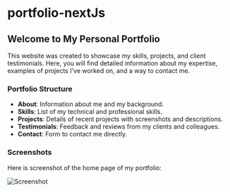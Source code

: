 # portfolio-nextJs

## Welcome to My Personal Portfolio

This website was created to showcase my skills, projects, and client testimonials. Here, you will find detailed information about my expertise, examples of projects I've worked on, and a way to contact me.

### Portfolio Structure


- **About**: Information about me and my background.
- **Skills**: List of my technical and professional skills.
- **Projects**: Details of recent projects with screenshots and descriptions.
- **Testimonials**: Feedback and reviews from my clients and colleagues.
- **Contact**: Form to contact me directly.

### Screenshots

Here is screenshot of the home page of my portfolio:

![Screenshot](portfolio-nextjs/src/portfolioNextJs.png)

